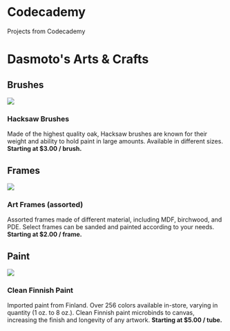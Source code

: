 # Codecademy
Projects from Codecademy
<!DOCTYPE html>
<html>
<head>
  <title>Dasmoto's Arts & Crafts</title>
  <link href="./Resources/CSS/style.css" type="text/css" rel="stylesheet">
</head>
<body>

  <h1>Dasmoto's Arts & Crafts</h1>
  <h2 id="brushes">Brushes</h2>
  <img src="https://s3.amazonaws.com/codecademy-content/courses/freelance-1/unit-2/hacksaw.jpeg">
  <h3>Hacksaw Brushes</h3>
    <p>Made of the highest quality oak, Hacksaw brushes are known for their
      weight and ability to hold paint in large amounts. Available in different
      sizes. <strong>Starting at $3.00 / brush.</strong></p>

  <h2  id="frames">Frames</h2>
  <img src="https://s3.amazonaws.com/codecademy-content/courses/freelance-1/unit-2/frames.jpeg">
  <h3>Art Frames (assorted)</h3>
    <p>Assorted frames made of different material, including MDF, birchwood,
      and PDE. Select frames can be sanded and painted according to your needs.
      <strong>Starting at $2.00 / frame.</strong></p>

  <h2 id="paint">Paint</h2>
  <img src="https://s3.amazonaws.com/codecademy-content/courses/freelance-1/unit-2/finnish.jpeg">
  <h3>Clean Finnish Paint</h3>
    <p>Imported paint from Finland. Over 256 colors available in-store, varying
      in quantity (1 oz. to 8 oz.). Clean Finnish paint microbinds to canvas,
      increasing the finish and longevity of any artwork.
    <strong>Starting at $5.00 / tube.</strong></p>

</body>
</html>
